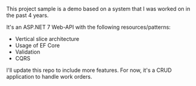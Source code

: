This project sample is a demo based on a system that I was worked on in the past 4 years.

It's an ASP.NET 7 Web-API with the following resources/patterns:

- Vertical slice architecture
- Usage of EF Core
- Validation
- CQRS

I'll update this repo to include more features. For now, it's a CRUD application to handle work orders.
